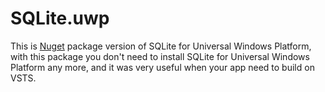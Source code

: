 # SQLite.uwp

This is [Nuget](https://www.nuget.org/packages/SQLite.uwp/) package version of SQLite for Universal Windows Platform, with this package you don't need to install SQLite for Universal Windows Platform any more, and it was very useful when your app need to build on VSTS.

